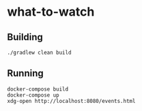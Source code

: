 # what-to-watch
## Building 
```
./gradlew clean build
```

## Running
```
docker-compose build
docker-compose up
xdg-open http://localhost:8080/events.html
```
